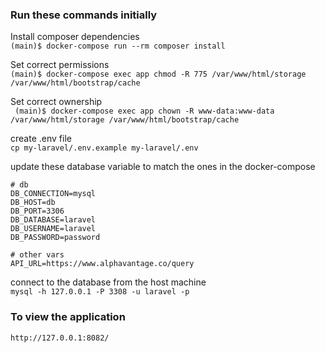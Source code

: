 ### Run these commands initially

Install composer dependencies  
``` (main)$ docker-compose run --rm composer install ```

Set correct permissions  
``` (main)$ docker-compose exec app chmod -R 775 /var/www/html/storage /var/www/html/bootstrap/cache ```  

Set correct ownership  
``` (main)$ docker-compose exec app chown -R www-data:www-data /var/www/html/storage /var/www/html/bootstrap/cache```

create .env file  
```cp my-laravel/.env.example my-laravel/.env```

update these database variable to match the ones in the docker-compose  
```
# db
DB_CONNECTION=mysql
DB_HOST=db
DB_PORT=3306
DB_DATABASE=laravel
DB_USERNAME=laravel
DB_PASSWORD=password

# other vars
API_URL=https://www.alphavantage.co/query
```

connect to the database from the host machine  
```mysql -h 127.0.0.1 -P 3308 -u laravel -p```

### To view the application
```http://127.0.0.1:8082/  ```